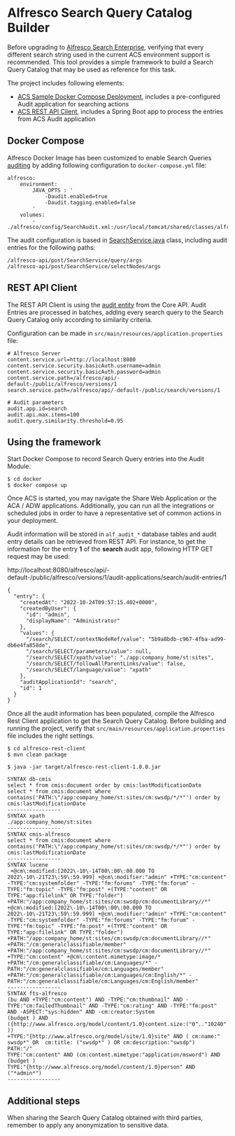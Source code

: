 # Alfresco Search Query Catalog Builder

Before upgrading to [Alfresco Search Enterprise](https://docs.alfresco.com/search-enterprise/latest/), verifying that every different search string used in the current ACS environment support is recommended. This tool provides a simple framework to build a Search Query Catalog that may be used as reference for this task.

The project includes following elements:

* [ACS Sample Docker Compose Deployment](docker), includes a pre-configured Audit application for searching actions
* [ACS REST API Client](alfresco-rest-client), includes a Spring Boot app to process the entries from ACS Audit application

## Docker Compose

Alfresco Docker Image has been customized to enable Search Queries [auditing](https://docs.alfresco.com/content-services/community/admin/audit/) by adding following configuration to `docker-compose.yml` file:

```
alfresco:
    environment:
        JAVA_OPTS : '
            -Daudit.enabled=true
            -Daudit.tagging.enabled=false
        '
    volumes:
        - ./alfresco/config/SearchAudit.xml:/usr/local/tomcat/shared/classes/alfresco/extension/audit/SearchAudit.xml
```

The audit configuration is based in [SearchService.java](https://github.com/Alfresco/alfresco-community-repo/blob/master/data-model/src/main/java/org/alfresco/service/cmr/search/SearchService.java) class, including audit entries for the following paths:

```
/alfresco-api/post/SearchService/query/args
/alfresco-api/post/SearchService/selectNodes/args
```

## REST API Client

The REST API Client is using the [audit entity](https://docs.alfresco.com/content-services/latest/develop/rest-api-guide/audit-apps/) from the Core API. Audit Entries are processed in batches, adding every search query to the Search Query Catalog only according to similarity criteria.

Configuration can be made in `src/main/resources/application.properties` file:

```
# Alfresco Server
content.service.url=http://localhost:8080
content.service.security.basicAuth.username=admin
content.service.security.basicAuth.password=admin
content.service.path=/alfresco/api/-default-/public/alfresco/versions/1
search.service.path=/alfresco/api/-default-/public/search/versions/1

# Audit parameters
audit.app.id=search
audit.api.max.items=100
audit.query.similarity.threshold=0.95
```

## Using the framework

Start Docker Compose to record Search Query entries into the Audit Module.

```
$ cd docker
$ docker compose up
```

Once ACS is started, you may navigate the Share Web Application or the ACA / ADW applications. Additionally, you can run all the integrations or scheduled jobs in order to have a representative set of common actions in your deployment.

Audit information will be stored in `alf_audit_*` database tables and audit entry details can be retrieved from REST API. For instance, to get the information for the entry **1** of the **search** audit app, following HTTP GET request may be used:

http://localhost:8080/alfresco/api/-default-/public/alfresco/versions/1/audit-applications/search/audit-entries/1

```
{
  "entry": {
    "createdAt": "2022-10-24T09:57:15.402+0000",
    "createdByUser": {
      "id": "admin",
      "displayName": "Administrator"
    },
    "values": {
      "/search/SELECT/contextNodeRef/value": "5b9a8bdb-c967-4fba-ad99-db6e4fa858de",
      "/search/SELECT/parameters/value": null,
      "/search/SELECT/xpath/value": "./app:company_home/st:sites",
      "/search/SELECT/followAllParentLinks/value": false,
      "/search/SELECT/language/value": "xpath"
    },
    "auditApplicationId": "search",
    "id": 1
  }
}
```

Once all the audit information has been populated, compile the Alfresco Rest Client application to get the Search Query Catalog. Before building and running the project, verify that `src/main/resources/application.properties` file includes the right settings.

```
$ cd alfresco-rest-client
$ mvn clean package

$ java -jar target/alfresco-rest-client-1.0.0.jar

SYNTAX db-cmis
select * from cmis:document order by cmis:lastModificationDate
select * from cmis:document where contains('PATH:\"/app:company_home/st:sites/cm:swsdp/*/*"') order by cmis:lastModificationDate
-----------------
SYNTAX xpath
./app:company_home/st:sites
-----------------
SYNTAX cmis-alfresco
select * from cmis:document where contains('PATH:\"/app:company_home/st:sites/cm:swsdp/*/*"') order by cmis:lastModificationDate
-----------------
SYNTAX lucene
 +@cm\:modified:[2022\-10\-14T00\:00\:00.000 TO 2022\-10\-21T23\:59\:59.999] +@cm\:modifier:"admin" +TYPE:"cm:content" -TYPE:"cm:systemfolder" -TYPE:"fm:forums" -TYPE:"fm:forum" -TYPE:"fm:topic" -TYPE:"fm:post" +(TYPE:"content" OR TYPE:"app:filelink" OR TYPE:"folder")
+PATH:"/app:company_home/st:sites/cm:swsdp/cm:documentLibrary//*" +@cm\:modified:[2022\-10\-14T00\:00\:00.000 TO 2022\-10\-21T23\:59\:59.999] +@cm\:modifier:"admin" +TYPE:"cm:content" -TYPE:"cm:systemfolder" -TYPE:"fm:forums" -TYPE:"fm:forum" -TYPE:"fm:topic" -TYPE:"fm:post" +(TYPE:"content" OR TYPE:"app:filelink" OR TYPE:"folder")
+PATH:"/app:company_home/st:sites/cm:swsdp/cm:documentLibrary//*" +PATH:"/cm:generalclassifiable/member"
+PATH:"/app:company_home/st:sites/cm:swsdp/cm:documentLibrary//*" +TYPE:"cm:content" +@cm\:content.mimetype:image/*
+PATH:"/cm:generalclassifiable/cm:Languages/*" -PATH:"/cm:generalclassifiable/cm:Languages/member"
+PATH:"/cm:generalclassifiable/cm:Languages/cm:English/*" -PATH:"/cm:generalclassifiable/cm:Languages/cm:English/member"
-----------------
SYNTAX fts-alfresco
(bu AND +TYPE:"cm:content") AND -TYPE:"cm:thumbnail" AND -TYPE:"cm:failedThumbnail" AND -TYPE:"cm:rating" AND -TYPE:"fm:post" AND -ASPECT:"sys:hidden" AND -cm:creator:System
(budget ) AND ({http://www.alfresco.org/model/content/1.0}content.size:("0".."10240" ))
+TYPE:"{http://www.alfresco.org/model/site/1.0}site" AND ( cm:name:" swsdp*" OR  cm:title: ("swsdp*" ) OR cm:description:"swsdp")
PATH:"/"
TYPE:"cm:content" AND (cm:content.mimetype:"application/msword") AND (budget )
TYPE:"{http://www.alfresco.org/model/content/1.0}person" AND ("*admin*")
-----------------
```

## Additional steps

When sharing the Search Query Catalog obtained with third parties, remember to apply any anonymization to sensitive data.
